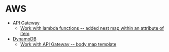# AWS

- [API Gateway](/APIGateway)
  * [Work with lambda functions -- added nest map within an attribute of item](/APIGateway/lambdaFunction.md)
- [DynamoDB](/DynamoDB)
  * [Work with API Gateway -- body map template](/DynamoDB/passJsonDataViaBodyMappingTemplateInGateway.md)
